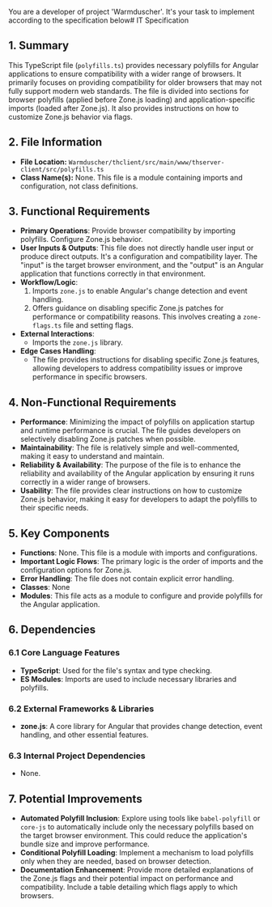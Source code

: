 You are a developer of project 'Warmduscher'. It's your task to implement according to the specification below# IT Specification

## 1. Summary

This TypeScript file (`polyfills.ts`) provides necessary polyfills for Angular applications to ensure compatibility with a wider range of browsers. It primarily focuses on providing compatibility for older browsers that may not fully support modern web standards. The file is divided into sections for browser polyfills (applied before Zone.js loading) and application-specific imports (loaded after Zone.js). It also provides instructions on how to customize Zone.js behavior via flags.

## 2. File Information

- **File Location:** `Warmduscher/thclient/src/main/www/thserver-client/src/polyfills.ts`
- **Class Name(s):** None. This file is a module containing imports and configuration, not class definitions.

## 3. Functional Requirements

- **Primary Operations**: Provide browser compatibility by importing polyfills. Configure Zone.js behavior.
- **User Inputs & Outputs**: This file does not directly handle user input or produce direct outputs. It's a configuration and compatibility layer. The "input" is the target browser environment, and the "output" is an Angular application that functions correctly in that environment.
- **Workflow/Logic**:
    1. Imports `zone.js` to enable Angular's change detection and event handling.
    2. Offers guidance on disabling specific Zone.js patches for performance or compatibility reasons.  This involves creating a `zone-flags.ts` file and setting flags.
- **External Interactions**:
    - Imports the `zone.js` library.
- **Edge Cases Handling**:
    - The file provides instructions for disabling specific Zone.js features, allowing developers to address compatibility issues or improve performance in specific browsers.

## 4. Non-Functional Requirements

- **Performance**: Minimizing the impact of polyfills on application startup and runtime performance is crucial. The file guides developers on selectively disabling Zone.js patches when possible.
- **Maintainability**: The file is relatively simple and well-commented, making it easy to understand and maintain.
- **Reliability & Availability**: The purpose of the file is to enhance the reliability and availability of the Angular application by ensuring it runs correctly in a wider range of browsers.
- **Usability**: The file provides clear instructions on how to customize Zone.js behavior, making it easy for developers to adapt the polyfills to their specific needs.

## 5. Key Components

- **Functions**: None. This file is a module with imports and configurations.
- **Important Logic Flows**: The primary logic is the order of imports and the configuration options for Zone.js.
- **Error Handling**: The file does not contain explicit error handling.
- **Classes**: None
- **Modules**: This file acts as a module to configure and provide polyfills for the Angular application.

## 6. Dependencies

### 6.1 Core Language Features

- **TypeScript**: Used for the file's syntax and type checking.
- **ES Modules**: Imports are used to include necessary libraries and polyfills.

### 6.2 External Frameworks & Libraries

- **zone.js**:  A core library for Angular that provides change detection, event handling, and other essential features.

### 6.3 Internal Project Dependencies

- None.

## 7. Potential Improvements

- **Automated Polyfill Inclusion**: Explore using tools like `babel-polyfill` or `core-js` to automatically include only the necessary polyfills based on the target browser environment. This could reduce the application's bundle size and improve performance.
- **Conditional Polyfill Loading**: Implement a mechanism to load polyfills only when they are needed, based on browser detection.
- **Documentation Enhancement**:  Provide more detailed explanations of the Zone.js flags and their potential impact on performance and compatibility.  Include a table detailing which flags apply to which browsers.